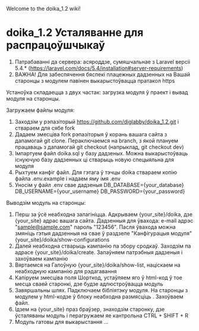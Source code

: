 Welcome to the doika_1.2 wiki!
# doika_1.2 Усталяванне для распрацоўшчыкаў
1. Патрабаванні да сервера: асяроддзе, сумяшчальнае з Laravel версіі 5.4.* (https://laravel.com/docs/5.4/installation#server-requirements)
2. ВАЖНА! Для забеспячення бяспекі плацежных дадзенных на Вашай старонцы з модулем павінен выкарыстоўвацца пратакол https

Устаноўка складаецца з двух частак: загрузка модуля ў праект і вывад модуля на старонцы.

Загружаем файлы модуля:
1. Заходзім у рэпазіторый https://github.com/diglabby/doika_1.2.git і ствараем для сябе fork 
2. Дадаем змесціва fork рэпазіторыя ў корань вашага сайта з дапамогай git clone. Пераключаемся на branch, з якой плануем працаваць з дапамогай git checkout (напрыклад, git checkout dev)
3. Імпартуем файл doika.sql у базу дадзеных. Можна выкарыстоўваць існуючую базу дадзенных ці стварыць новую спецыяльна для модуля
4. Рыхтуем канфіг файл. Для гэтага ў тэчцы doika ствараем копію файла .env.example і надаем яму імя .env
5. Уносім у файл .env свае дадзеныя DB_DATABASE={your_database} DB_USERNAME={your_username} DB_PASSWORD={your_password}

Выводзім модуль на старонцы:
1. Перш за ўсё неабходна залагініцца.
Адкрываем {your_site}/doika, дзе {your_site} адрас вашага сайта. Дадзенныя для ўвахода: e-mail адрэс "sample@sample.com" пароль "123456". 
Пасля ўвахода можна змяніць гэтыя дадзенныя на свае ў раздзеле "Канфігурацыя модуля" {your_site}/doika/show-configurations
2. Далей неабходна стварыць кампанію па збору сродкаў. 
Заходзім па адрасе {your_site}/doika/create. Запаўняем патрэбныя дадзеныя і захоўваем кампанію
3. Вяртаемся на Галоўную {your_site}/doika/show-list, націскаем на неабходную кампанію для рэдагавання
4. Капіруем змесціва поля Шорткод, устаўляем яго ў html-код ў тое месца сваей старонкі, дзе будзе адлюстроўвацца модуль
5. Завяршальны шлях. Падключаем бібліятэку модуля. На старонцы з модулем у html-кодзе ў блоку <head> неабходна размясціць <script src="client-side/doika-loader.js"></script>. Захоўваем файл.
6. Ідзем на {your_site} праз браўзер, знаходзім старонку, дзе ўсталяваны модуль і перагружаем яе кантрольна CTRL + SHIFT + R
7. Модуль гатовы для выкарыстання
...
